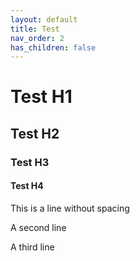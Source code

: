 ```yaml
---
layout: default
title: Test
nav_order: 2
has_children: false
---
```

# Test H1
## Test H2
### Test H3
#### Test H4

This is a line
without spacing

A second line

A third line